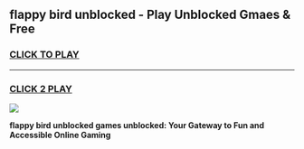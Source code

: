 
## flappy bird unblocked - Play Unblocked Gmaes & Free
<h3>
<a href="https://news.freeplayer.one?title=flappy_bird_unblocked&ref=16F">CLICK TO PLAY</a></h3>
<hr>

<h3>
<a href="https://news.freeplayer.one?title=flappy_bird_unblocked&ref=16F">CLICK 2 PLAY</a>
  
</h3>

<a href="https://news.freeplayer.one?title=flappy_bird_unblocked&ref=16F/"><img src="https://clearcache.store/games.png"></a>


**flappy bird unblocked games unblocked: Your Gateway to Fun and Accessible Online Gaming**
